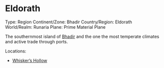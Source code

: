# Eldorath

Type: Region
Continent/Zone: Bhadir
Country/Region: Eldorath
World/Realm: Runaria
Plane: Prime Material Plane

The southernmost island of [Bhadir](Bhadir%20eecd93006c3f41b2823d389bf90cf286.md) and the one the most temperate climates and active trade through ports.

Locations:

- [Whisker’s Hollow](Whisker%E2%80%99s%20Hollow%203839f59c0bdf4646aab2d1df63340373.md)